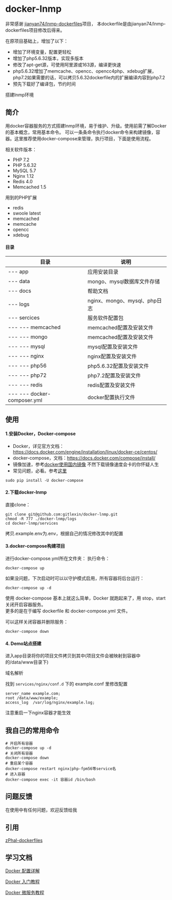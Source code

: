 # docker-lnmp

非常感谢 [jianyan74/lnmp-dockerfiles](https://github.com/jianyan74/lnmp-dockerfiles)项目， 本dockerfile是由jianyan74/lnmp-dockerfiles项目修改后得来。

在原项目基础上，增加了以下：
- 增加了环境变量，配置更轻松
- 增加了php5.6.32版本，实现多版本
- 修改了apt-get源，可使用阿里源或163源，编译更快速
- php5.6.32增加了memcache、opencc、opencc4php、xdebug扩展，php7.2如果需要的话，可以拷贝5.6.32dockerfile内的扩展编译内容到php7.2
- 预先下载好了编译包，节约时间


搭建lnmp环境

## 简介
用docker容器服务的方式搭建lnmp环境，易于维护、升级。使用前需了解Docker的基本概念，常用基本命令。
可以一条条命令执行docker命令来构建镜像，容器。这里推荐使用docker-compose来管理，执行项目，下面是使用流程。


相关软件版本：
- PHP 7.2
- PHP 5.6.32
- MySQL 5.7
- Nginx 1.12
- Redis 4.0
- Memcached 1.5 

用到的PHP扩展
- redis
- swoole latest
- memcached
- memcache
- opencc
- xdebug

#### 目录

目录 | 说明
---|---
--- app | 应用安装目录
--- data | mongo、mysql数据库文件存储
--- docs | 帮助文档
--- logs | nginx、mongo、mysql、php日志
--- sercices | 服务软件配置包
--- --- memcached | memcached配置及安装文件
--- --- mongo | memcached配置及安装文件
--- --- mysql | mysql配置及安装文件
--- --- nginx | nginx配置及安装文件
--- --- php56 | php5.6.32配置及安装文件
--- --- php72 | php7.2配置及安装文件
--- --- redis | redis配置及安装文件
--- --- docker-composer.yml | docker配置执行文件


## 使用
#### 1.安装Docker，Docker-compose  
- Docker，详见官方文档：https://docs.docker.com/engine/installation/linux/docker-ce/centos/
- docker-compose，文档：https://docs.docker.com/compose/install/
- 镜像加速，参考[docker使用国内镜像](https://github.com/yeasy/docker_practice/blob/master/install/mirror.md)
       不然下载镜像速度会卡的你怀疑人生
- 常见问题，必看。参考[这里](https://github.com/jianyan74/lnmp-dockerfiles/blob/master/docs/issue.md)
```
sudo pip install -U docker-compose
```

#### 2.下载docker-lnmp
直接clone：
```
git clone git@github.com:gitlexin/docker-lnmp.git
chmod -R 777 ./docker-lnmp/logs
cd docker-lnmp/services
```
拷贝.example.env为.env，根据自己的情况修改其中的配置

#### 3.docker-compose构建项目
进行docker-compose.yml所在文件夹：
执行命令：
```
docker-compose up
```  

如果没问题，下次启动时可以以守护模式启用，所有容器将后台运行：  
```
docker-compose up -d
``` 

使用 docker-compose 基本上就这么简单，Docker 就跑起来了，用 stop，start 关闭开启容器服务。  
更多的是在于编写 dockerfile 和 docker-compose.yml 文件。 

可以这样关闭容器并删除服务：
```
docker-compose down
```

#### 4. Demo站点搭建

进入app目录将你的项目文件拷贝到其中(项目文件会被映射到容器中的/data/www目录下)



域名解析

找到 `services/nginx/conf.d` 下的 example.conf 里修改配置
```
server_name example.com;
root /data/www/example;
access_log  /var/log/nginx/example.log;
```
注意重启一下nginx容器才能生效

## 我自己的常用命令
```
# 开启所有容器
docker-compose up -d
# 关闭所有容器
docker-compose down
# 重启某个容器
docker-compose restart nginx|php-fpm56等service名
# 进入容器
docker-compose exec -it 容器id /bin/bash
```

## 问题反馈

在使用中有任何问题，欢迎反馈给我

## 引用

[zPhal-dockerfiles](https://github.com/ZpGuo/zPhal-dockerfiles)

## 学习文档
[Docker 配置详解](https://www.jianshu.com/p/2217cfed29d7)

[Docker 入门教程](http://www.ruanyifeng.com/blog/2018/02/docker-tutorial.html)

[Docker 微服务教程](http://www.ruanyifeng.com/blog/2018/02/docker-wordpress-tutorial.html)

